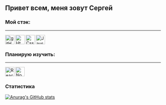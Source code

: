 ## **Привет всем, меня зовут Сергей**

### Мой стэк: 

-------------
<img align="left" alt='gitHub' width="30px" src='https://upload.wikimedia.org/wikipedia/commons/thumb/9/91/Octicons-mark-github.svg/1200px-Octicons-mark-github.svg.png' />
<img align="left" alt='Html' width="30px" height="30px"  src="https://upload.wikimedia.org/wikipedia/commons/thumb/6/61/HTML5_logo_and_wordmark.svg/1200px-HTML5_logo_and_wordmark.svg.png"/>
<img align="left" alt='Css' width="30px"  height="30px" src="https://upload.wikimedia.org/wikipedia/commons/thumb/d/d5/CSS3_logo_and_wordmark.svg/1200px-CSS3_logo_and_wordmark.svg.png"/>
<img align="center" alt="JavsScript" width="30px" height="30px" src="https://upload.wikimedia.org/wikipedia/commons/thumb/9/99/Unofficial_JavaScript_logo_2.svg/1200px-Unofficial_JavaScript_logo_2.svg.png" />

###   Планирую изучить:    

-------------
<img align="left" alt='React' width="30px" height="30px" src="https://iconape.com/wp-content/files/zk/93042/svg/react.svg"/>
<img align="center" alt='NodeJs' width="30px" height="30px" src="https://catethysis.ru/wp-content/uploads/2013/09/nodejslogo.png"/>

### Статистика

[![Anurag's GitHub stats](https://github-readme-stats.vercel.app/api?username=P1antain&show_icons=true&theme=radical)](https://github.com/anuraghazra/github-readme-stats)
